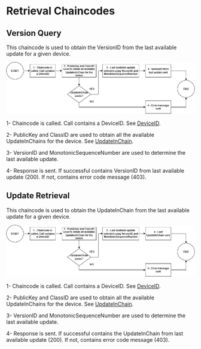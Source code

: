 # Retrieval Chaincodes

## Version Query

This chaincode is used to obtain the VersionID from the last available update for a given device.

![Version Query](VersionQueryChaincode.drawio.png?raw=true "Version Query")

1- Chaincode is called. Call contains a DeviceID. See [DeviceID](../../DataStructures/DeviceID).

2- PublicKey and ClassID are used to obtain all the available UpdateInChains for the device. See [UpdateInChain](../../DataStructures/UpdateInChain).

3- VersionID and MonotonicSequenceNumber are used to determine the last available update.

4- Response is sent. If successful contains VersionID from last available update (200). If not, contains error code message (403).

## Update Retrieval

This chaincode is used to obtain the UpdateInChain from the last available update for a given device.

![Update Retrieval](UpdateRetrievalChaincode.drawio.png?raw=true "Update Retrieval")

1- Chaincode is called. Call contains a DeviceID. See [DeviceID](../../DataStructures/DeviceID).

2- PublicKey and ClassID are used to obtain all the available UpdateInChains for the device. See [UpdateInChain](../../DataStructures/UpdateInChain).

3- VersionID and MonotonicSequenceNumber are used to determine the last available update.

4- Response is sent. If successful contains the UpdateInChain from last available update (200). If not, contains error code message (403).


